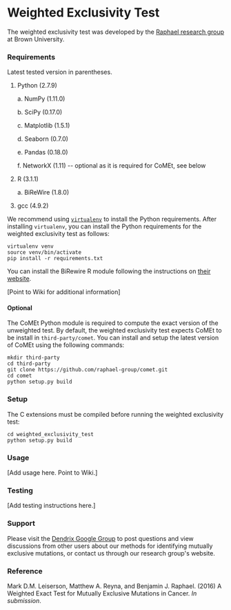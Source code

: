 # Weighted Exclusivity Test #

The weighted exclusivity test was developed by the [Raphael research group](http://compbio.cs.brown.edu/) at Brown University.

### Requirements ###

Latest tested version in parentheses.

1. Python (2.7.9)

    a. NumPy (1.11.0)

    b. SciPy (0.17.0)

    c. Matplotlib (1.5.1)

    d. Seaborn (0.7.0)

    e. Pandas (0.18.0)

    f. NetworkX (1.11) -- optional as it is required for CoMEt, see below

2. R (3.1.1)

    a. BiReWire (1.8.0)
3. gcc (4.9.2)

We recommend using [`virtualenv`](https://virtualenv.pypa.io/en/latest/) to install the Python requirements. After installing `virtualenv`, you can install the Python requirements for the weighted exclusivity test as follows:

    virtualenv venv
    source venv/bin/activate
    pip install -r requirements.txt

You can install the BiRewire R module following the instructions on [their website](https://www.bioconductor.org/packages/release/bioc/html/BiRewire.html).

[Point to Wiki for additional information]

#### Optional ####

The CoMEt Python module is required to compute the exact version of the unweighted test. By default, the weighted exclusivity test expects CoMEt to be install in `third-party/comet`. You can install and setup the latest version of CoMEt using the following commands:

    mkdir third-party
    cd third-party
    git clone https://github.com/raphael-group/comet.git
    cd comet
    python setup.py build

### Setup ###

The C extensions must be compiled before running the weighted exclusivity test:

    cd weighted_exclusivity_test
    python setup.py build

### Usage ###
[Add usage here. Point to Wiki.]

### Testing ###
[Add testing instructions here.]

### Support ###

Please visit the [Dendrix Google Group](https://groups.google.com/forum/#!forum/dendrix) to post questions and view discussions from other users about our methods for identifying mutually exclusive mutations, or contact us through our research group's website.

### Reference ###

Mark D.M. Leiserson, Matthew A. Reyna, and Benjamin J. Raphael. (2016) A Weighted Exact Test for Mutually Exclusive Mutations in Cancer. *In submission*.

